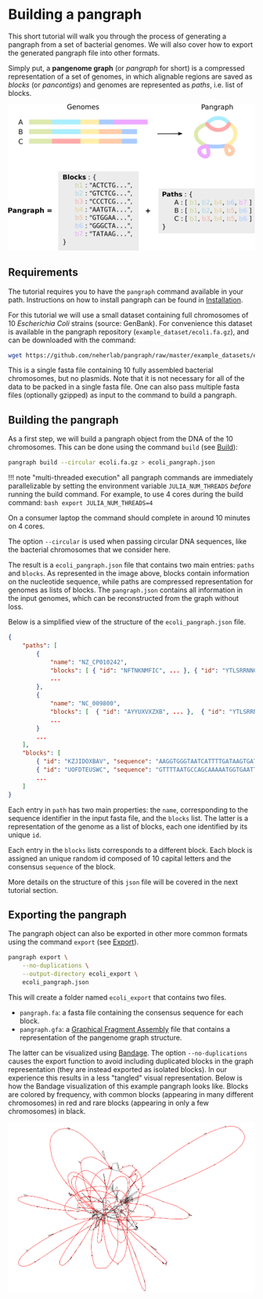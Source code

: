 # Building a pangraph

This short tutorial will walk you through the process of generating a pangraph from a set of bacterial genomes. We will also cover how to export the generated pangraph file into other formats.

Simply put, a **pangenome graph** (or _pangraph_ for short) is a compressed representation of a set of genomes, in which alignable regions are saved as _blocks_ (or _pancontigs_) and genomes are represented as _paths_, i.e. list of blocks.

![img](./../assets/pangraph_scheme.png)

## Requirements

The tutorial requires you to have the `pangraph` command available in your path. Instructions on how to install pangraph can be found in [Installation](@ref).

For this tutorial we will use a small dataset containing full chromosomes of 10 _Escherichia Coli_ strains (source: GenBank). For convenience this dataset is available in the pangraph repository (`example_dataset/ecoli.fa.gz`), and can be downloaded with the command:

```bash
wget https://github.com/neherlab/pangraph/raw/master/example_datasets/ecoli.fa.gz
```

This is a single fasta file containing 10 fully assembled bacterial chromosomes, but no plasmids.
Note that it is not necessary for all of the data to be packed in a single fasta file. One can also pass multiple fasta files (optionally gzipped) as input to the command to build a pangraph.

## Building the pangraph

As a first step, we will build a pangraph object from the DNA of the 10 chromosomes.
This can be done using the command `build` (see [Build](@ref)):

```bash
pangraph build --circular ecoli.fa.gz > ecoli_pangraph.json
```

!!! note "multi-threaded execution"
    all pangraph commands are immediately parallelizable by setting the environment variable `JULIA_NUM_THREADS` _before_ running the build command.
    For example, to use 4 cores during the build command:
    ```bash
        export JULIA_NUM_THREADS=4
    ```

On a consumer laptop the command should complete in around 10 minutes on 4 cores.

The option `--circular` is used when passing circular DNA sequences, like the bacterial chromosomes that we consider here.

The result is a `ecoli_pangraph.json` file that contains two main entries: `paths` and `blocks`. As represented in the image above, blocks contain information on the nucleotide sequence, while paths are compressed representation for genomes as lists of blocks.
The `pangraph.json` contains all information in the input genomes, which can be reconstructed from the graph without loss.

Below is a simplified view of the structure of the `ecoli_pangraph.json` file.
```json
{
    "paths": [
        {
            "name": "NZ_CP010242",
            "blocks": [ { "id": "NFTNKNMFIC", ... }, { "id": "YTLSRRNNGL", ... }, ... ],
            ...
        },
        {
            "name": "NC_009800",
            "blocks": [  { "id": "AYYUXVXZXB", ... },  { "id": "YTLSRRNNGL", ... }, ... ],
            ...
        }
        ...
    ],
    "blocks": [
        { "id": "KZJIDOXBAV", "sequence": "AAGGTGGGTAATCATTTTGATAAGTGAT...", ... },
        { "id": "UOFDTEUSWC", "sequence": "GTTTTAATGCCAGCAAAAATGGTGAATT...", ... },
        ...
    ]
}
```

Each entry in `path` has two main properties: the `name`, corresponding to the sequence identifier in the input fasta file, and the `blocks` list. The latter is a representation of the genome as a list of blocks, each one identified by its unique `id`.

Each entry in the `blocks` lists corresponds to a different block. Each block is assigned an unique random id composed of 10 capital letters and the consensus `sequence` of the block.

More details on the structure of this `json` file will be covered in the next tutorial section.


## Exporting the pangraph

The pangraph object can also be exported in other more common formats using the command `export` (see [Export](@ref)).

```bash
pangraph export \
    --no-duplications \
    --output-directory ecoli_export \
    ecoli_pangraph.json
```

This will create a folder named `ecoli_export` that contains two files.

- `pangraph.fa`: a fasta file containing the consensus sequence for each block.
- `pangraph.gfa`: a [Graphical Fragment Assembly](https://github.com/GFA-spec/GFA-spec) file that contains a representation of the pangenome graph structure.

The latter can be visualized using [Bandage](https://rrwick.github.io/Bandage/). The option `--no-duplications` causes the export function to avoid including duplicated blocks in the graph representation (they are instead exported as isolated blocks). In our experience this results in a less "tangled" visual representation. Below is how the Bandage visualization of this example pangraph looks like. Blocks are colored by frequency, with common blocks (appearing in many different chromosomes) in red and rare blocks (appearing in only a few chromosomes) in black.

![img](./../assets/bandage_ecoli_full.png)
